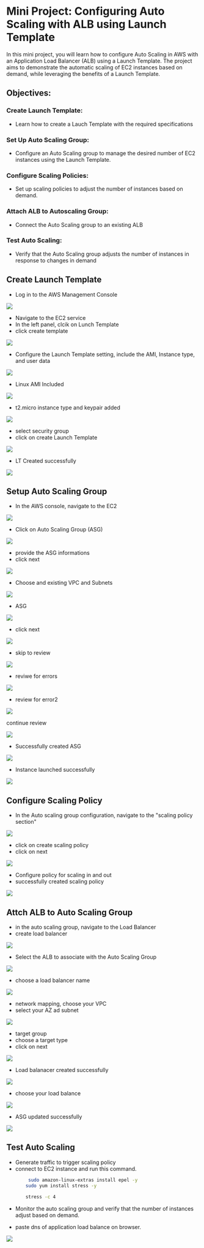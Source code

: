 # Mini Project: Configuring Auto Scaling with ALB using Launch Template

In this mini project, you will learn how to configure Auto Scaling in AWS with an Application Load Balancer (ALB) using a Launch Template. The project aims to demonstrate the automatic scaling of EC2 instances based on demand, while leveraging the benefits of a Launch Template.

## Objectives:
### Create Launch Template:

- Learn how to create a Lauch Template with the required specifications

### Set Up Auto Scaling Group:

- Configure an Auto Scaling group to manage the desired number of EC2 instances using the Launch Template.

### Configure Scaling Policies:

- Set up scaling policies to adjust the number of instances based on demand.

### Attach ALB to Autoscaling Group: 

- Connect the Auto Scaling group to an existing ALB

### Test Auto Scaling:

- Verify that the Auto Scaling group adjusts the number of instances in response to changes in demand

## Create Launch Template

- Log in to the AWS Management Console

![](./Images/1.%20EC2-navigation.png)

- Navigate to the EC2 service
- In the left panel, clcik on Lunch Template
- click create template

![](./Images/2.%20launch-%20template.png)

- Configure the Launch Template setting, include the AMI, Instance type, and user data

![](./Images/4.%20LTname-description.png)

- Linux AMI Included

![](./Images/5.%20LinuxAMI-included.png)

- t2.micro instance type and keypair added

![](./Images/6.%20instanceType-keypair.png)

- select security group
- click on create Launch Template

![](./Images/7.%20securityG-createLT.png)

- LT Created successfully

![](./Images/8.%20LT-SuccessfullyCreated.png
)

## Setup Auto Scaling Group

- In the AWS console, navigate to the EC2

![](./Images/9.%20EC2-autoscaling.png)


- Click on Auto Scaling Group (ASG)

![](./Images/10.%20create-ASG.png)

- provide the ASG informations
- click next

![](./Images/11.%20ASG-1.png)


- Choose and existing VPC and Subnets

![](./Images/12.%20ASG-2.png)

-  ASG

![](./Images/13.%20ASG-3.png)


- click next

![](./Images/13a.%20default.png)


- skip to review

![](./Images/14.%20skip-2-review.png)


- reviwe for errors

![](./Images/15.%20review-1.png)


- review for error2

![](./Images/15b.%20review-2.png)

continue review

![](./Images/15c.%20review-3.png)


- Successfully created ASG

![](./Images/16.%20ASG-Createdsuccessful.png)


- Instance launched successfully

![](./Images/17.%20instance-launched-successful.png)


## Configure Scaling Policy

- In the Auto scaling group configuration, navigate to the "scaling policy section"

![](./Images/18.%20automatic-scaling.png)


- click on create scaling policy
- click on next

![](./Images/19.%20autoscalingpolicy.png)


- Configure policy for scaling in and out
- successfully created scaling policy

![](./Images/20.%20created-successfully.png)


## Attch ALB to Auto Scaling Group

- in the auto scaling group, navigate to the Load Balancer
- create load balancer

![](./Images/21.%20create-LB.png)


- Select the ALB to associate with the Auto Scaling Group

![](./Images/22.%20create-ALB.png)


- choose a load balancer name 

![](./Images/23a.%20ALB-1.png
)

- network mapping, choose your VPC
- select your AZ ad subnet

![](./Images/24.%20VPC-subnet123.png)


- target group
- choose a target type
- click on next

![](./Images/26b.%20next.png)


- Load balanacer created successfully

![](./Images/27.%20loadbalancer-success.png)

- choose your load balance

![](./Images/28.%20editASG.png
)


- ASG updated successfully

![](./Images/29.%20updatesSuccess.png
)


## Test Auto Scaling
 - Generate traffic to trigger scaling policy
 - connect to EC2 instance and run this command.


 ``` bash 
         sudo amazon-linux-extras install epel -y
        sudo yum install stress -y

        stress -c 4 

```

- Monitor the auto scaling group and verify that the number of instances adjust based on demand.

- paste dns of application load balance on browser.

![](./Images/30.%20DNS.png)

